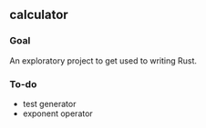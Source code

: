 ## calculator

### Goal

An exploratory project to get used to writing Rust.

### To-do

- test generator
- exponent operator
